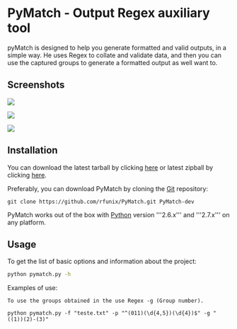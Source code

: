 # PyMatch - Output Regex auxiliary tool

pyMatch is designed to help you generate formatted and valid outputs, in a simple way. 
He uses Regex to collate and validate data, and then you can use the captured groups to generate a formatted output as well want to.

## Screenshots

![](http://i58.tinypic.com/20md8h.png) 

![](http://i57.tinypic.com/11177lw.jpg)

![](http://i57.tinypic.com/27xdmiw.jpg)

## Installation


You can download the latest tarball by clicking [here](https://github.com/rfunix/PyMatch/tarball/master) or latest zipball by clicking  [here](https://github.com/rfunix/PyMatch/zipball/master).

Preferably, you can download PyMatch by cloning the [Git](https://github.com/rfunix/PyMatch) repository:

```
git clone https://github.com/rfunix/PyMatch.git PyMatch-dev
```

PyMatch works out of the box with [Python](http://www.python.org/download/) version '''2.6.x''' and '''2.7.x''' on any platform.

## Usage

To get the list of basic options and information about the project:

```bash
python pymatch.py -h
```

Examples of use:
    
    To use the groups obtained in the use Regex -g (Group number).
    
    python pymatch.py -f "teste.txt" -p "^(011)(\d{4,5})(\d{4})$" -g "((1))(2)-(3)"

